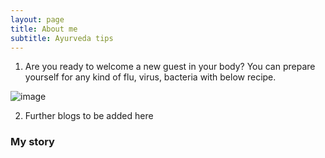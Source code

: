 ```yaml
---
layout: page
title: About me
subtitle: Ayurveda tips
---
```


1. Are you ready to welcome a new guest in your body? You can prepare yourself for any kind of flu, virus, bacteria with below recipe.

![image](https://github.com/rakiyoga/rakiyoga.github.io/assets/32105064/c33a6756-2084-4753-bd4a-e36a414bf179)


2. Further blogs to be added here

### My story
